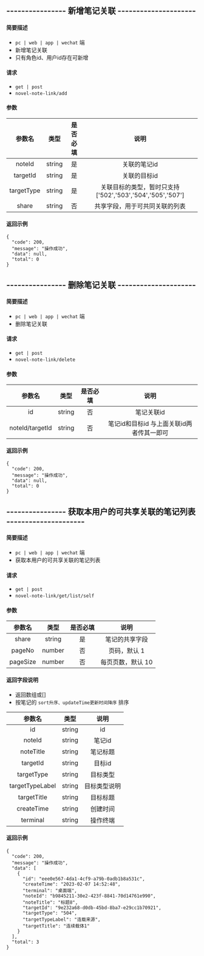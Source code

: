 
## ---------------- 新增笔记关联 ---------------------

#### 简要描述

- `pc | web | app | wechat` 端
- 新增笔记关联
- 只有角色id、用户id存在可新增

#### 请求

- `get | post`
- `novel-note-link/add`

#### 参数

| 参数名 | 类型 | 是否必填 | 说明 |
|:---:|:---:|:---:|:---:|
| noteId | string | 是 | 关联的笔记id |
| targetId | string | 是 | 关联的目标id |
| targetType | string | 是 | 关联目标的类型，暂时只支持 ['502','503','504','505','507'] |
| share | string | 否 | 共享字段，用于可共同关联的列表 |

#### 返回示例

```
{
  "code": 200,
  "message": "操作成功",
  "data": null,
  "total": 0
}
```


## ---------------- 删除笔记关联 ---------------------

#### 简要描述

- `pc | web | app | wechat` 端
- 删除笔记关联

#### 请求

- `get | post`
- `novel-note-link/delete`

#### 参数

| 参数名 | 类型 | 是否必填 | 说明 |
|:---:|:---:|:---:|:---:|
| id | string | 否 | 笔记关联id |
| noteId/targetId | string | 否 | 笔记id和目标id 与上面关联id两者传其一即可 |

#### 返回示例

```
{
  "code": 200,
  "message": "操作成功",
  "data": null,
  "total": 0
}
```

## ---------------- 获取本用户的可共享关联的笔记列表 ---------------------

#### 简要描述

- `pc | web | app | wechat` 端
- 获取本用户的可共享关联的笔记列表

#### 请求

- `get | post`
- `novel-note-link/get/list/self`

#### 参数

| 参数名 | 类型 | 是否必填 | 说明 |
|:---:|:---:|:---:|:---:|
| share | string | 是 | 笔记的共享字段 |
| pageNo | number | 否 | 页码，默认 1 |
| pageSize | number | 否 | 每页页数，默认 10 |

#### 返回字段说明

- 返回数组或[]
- 按笔记的 `sort升序、updateTime更新时间降序` 排序

| 参数名 | 类型 | 说明 |
|:---:|:---:|:---:|
| id | string | id |
| noteId | string | 笔记id |
| noteTitle | string | 笔记标题 |
| targetId | string | 目标id |
| targetType | string | 目标类型 |
| targetTypeLabel | string | 目标类型说明 |
| targetTitle | string | 目标标题 |
| createTime | string | 创建时间 |
| terminal | string | 操作终端 |

#### 返回示例

```
{
  "code": 200,
  "message": "操作成功",
  "data": [
    {
      "id": "eee0e567-4da1-4cf9-a79b-0adb1b8a531c",
      "createTime": "2023-02-07 14:52:48",
      "terminal": "桌面端",
      "noteId": "b9845211-30e2-423f-8841-70d14761e990",
      "noteTitle": "标题8",
      "targetId": "9e232a68-d0db-45bd-8ba7-e29cc1b70921",
      "targetType": "504",
      "targetTypeLabel": "连载来源",
      "targetTitle": "连续载体1"
    }
  ],
  "total": 3
}
```
